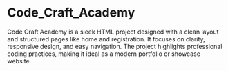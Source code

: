 # Code_Craft_Academy
Code Craft Academy is a sleek HTML project designed with a clean layout and structured pages like home and registration. It focuses on clarity, responsive design, and easy navigation. The project highlights professional coding practices, making it ideal as a modern portfolio or showcase website.
